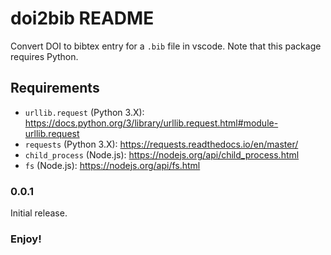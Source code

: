 # doi2bib README

Convert DOI to bibtex entry for a `.bib` file in vscode. Note that this package requires Python.

## Requirements

* `urllib.request` (Python 3.X): https://docs.python.org/3/library/urllib.request.html#module-urllib.request
* `requests` (Python 3.X): https://requests.readthedocs.io/en/master/
* `child_process` (Node.js): https://nodejs.org/api/child_process.html
* `fs` (Node.js): https://nodejs.org/api/fs.html

### 0.0.1

Initial release.

### Enjoy!

